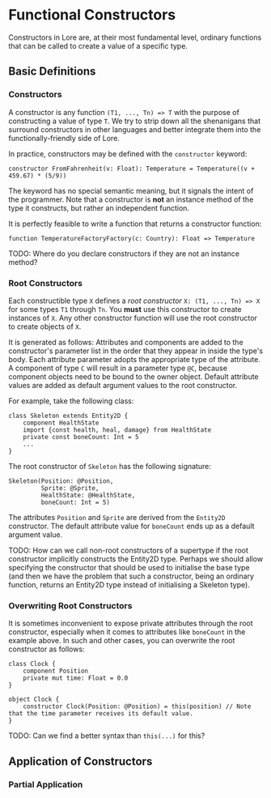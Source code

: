 # Functional Constructors

Constructors in Lore are, at their most fundamental level, ordinary functions that can be called to create a value of a specific type.


## Basic Definitions

### Constructors

A constructor is any function `(T1, ..., Tn) => T` with the purpose of constructing a value of type `T`. We try to strip down all the shenanigans that surround constructors in other languages and better integrate them into the functionally-friendly side of Lore.

In practice, constructors may be defined with the `constructor` keyword:

    constructor FromFahrenheit(v: Float): Temperature = Temperature((v + 459.67) * (5/9))

The keyword has no special semantic meaning, but it signals the intent of the programmer. Note that a constructor is **not** an instance method of the type it constructs, but rather an independent function.

It is perfectly feasible to write a function that returns a constructor function:

    function TemperatureFactoryFactory(c: Country): Float => Temperature

TODO: Where do you declare constructors if they are not an instance method?


### Root Constructors

Each constructible type `X` defines a *root constructor* `X: (T1, ..., Tn) => X` for some types `T1` through `Tn`. You **must** use this constructor to create instances of `X`. Any other constructor function will use the root constructor to create objects of `X`.

It is generated as follows: Attributes and components are added to the constructor's parameter list in the order that they appear in inside the type's body. Each attribute parameter adopts the appropriate type of the attribute. A component of type `C` will result in a parameter type `@C`, because component objects need to be bound to the owner object. Default attribute values are added as default argument values to the root constructor.

For example, take the following class:

    class Skeleton extends Entity2D {
        component HealthState
        import {const health, heal, damage} from HealthState
        private const boneCount: Int = 5
        ...
    }

The root constructor of `Skeleton` has the following signature:

    Skeleton(Position: @Position,
             Sprite: @Sprite,
             HealthState: @HealthState,
             boneCount: Int = 5)

The attributes `Position` and `Sprite` are derived from the `Entity2D` constructor. The default attribute value for `boneCount` ends up as a default argument value.

TODO: How can we call non-root constructors of a supertype if the root constructor implicitly constructs the Entity2D type. Perhaps we should allow specifying the constructor that should be used to initialise the base type (and then we have the problem that such a constructor, being an ordinary function, returns an Entity2D type instead of initialising a Skeleton type).


### Overwriting Root Constructors

It is sometimes inconvenient to expose private attributes through the root constructor, especially when it comes to attributes like `boneCount` in the example above. In such and other cases, you can overwrite the root constructor as follows:

    class Clock {
        component Position
        private mut time: Float = 0.0
    }

    object Clock {
        constructor Clock(Position: @Position) = this(position) // Note that the time parameter receives its default value.
    }

TODO: Can we find a better syntax than `this(...)` for this?


## Application of Constructors

### Partial Application
